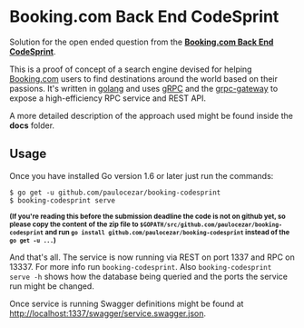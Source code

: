 # Booking.com Back End CodeSprint

Solution for the open ended question from the [**Booking.com
Back End CodeSprint**](https://www.hackerrank.com/booking-passions-hacked-backend).

This is a proof of concept of a search engine devised for helping 
[Booking.com](http://booking.com) users to find destinations around the
world based on their passions. It's written in [golang](https://golang.org/)
and uses [gRPC](http://www.grpc.io/) and the [grpc-gateway](https://github.com/grpc-ecosystem/grpc-gateway)
to expose a high-efficiency RPC service and REST API.

A more detailed description of the approach used might be found inside
the **docs** folder.


## Usage

Once you have installed Go version 1.6 or later just run the commands:

```
$ go get -u github.com/paulocezar/booking-codesprint
$ booking-codesprint serve
```

<sub> **(If you're reading this before the submission deadline the code 
is not on github yet, so please copy the content of the zip file to 
`$GOPATH/src/github.com/paulocezar/booking-codesprint` and run 
`go install github.com/paulocezar/booking-codesprint` instead of the 
`go get -u ...`)** </sub>


And that's all. The service is now running via REST on port 1337 and RPC
on 13337. For more info run `booking-codesprint`. Also `booking-codesprint
serve -h` shows how the database being queried and the ports the service
run might be changed.

Once service is running Swagger definitions might be found at 
[http://localhost:1337/swagger/service.swagger.json](http://localhost:1337/swagger/service.swagger.json).
